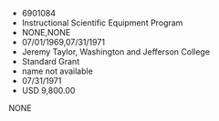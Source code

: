 * 6901084
* Instructional Scientific Equipment Program
* NONE,NONE
* 07/01/1969,07/31/1971
* Jeremy Taylor, Washington and Jefferson College
* Standard Grant
*   name not available
* 07/31/1971
* USD 9,800.00

NONE